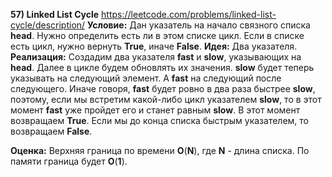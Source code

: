 **57) Linked List Cycle**
https://leetcode.com/problems/linked-list-cycle/description/
**Условие:**
Дан указатель на начало связного списка **head**. Нужно определить есть ли в этом списке цикл. Если в списке есть цикл, нужно вернуть **True**, иначе **False**.
**Идея:**
Два указателя.
**Реализация:**
    Создадим два указателя **fast** и **slow**, указывающих на **head**. Далее в цикле будем обновлять их значения. **slow** будет теперь указывать на следующий элемент. А **fast** на следующий после следующего. Иначе говоря, **fast** будет ровно в два раза быстрее **slow**, поэтому, если мы встретим какой-либо цикл указателем **slow**, то в этот момент **fast** уже пройдет его и станет равным **slow**. В этот момент возвращаем **True**.
    Если мы до конца списка быстрым указателем, то возвращаем **False**.

**Оценка:**
    Верхняя граница по времени **O**(**N**), где **N** - длина списка. По памяти граница будет **O**(**1**).
